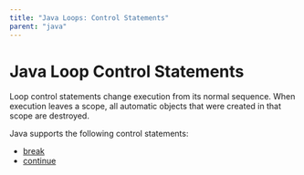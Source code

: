 ```yaml
---
title: "Java Loops: Control Statements"
parent: "java"
---
```


# Java Loop Control Statements

Loop control statements change execution from its normal sequence. When execution leaves a scope, all automatic objects that were created in that scope are destroyed.

Java supports the following control statements:

*   [break](http://forum.freecodecamp.com/t/java-loops-break-control-statement)
*   [continue](http://forum.freecodecamp.com/t/java-loops-continue-control-statement)
